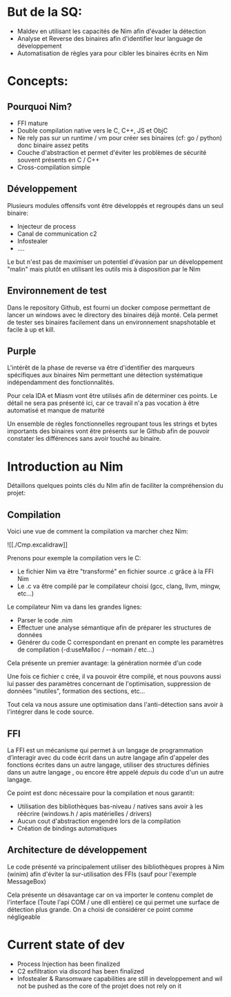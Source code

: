 
# But de la SQ:


- Maldev en utilisant les capacités de Nim afin d'évader la détection
- Analyse et Reverse des binaires afin d'identifier leur language de développement
- Automatisation de règles yara pour cibler les binaires écrits en Nim



# Concepts:


## Pourquoi Nim?


- FFI mature
- Double compilation native vers le C, C++, JS et ObjC
- Ne rely pas sur un runtime / vm pour créer ses binaires (cf: go / python) donc binaire assez petits
- Couche d'abstraction et permet d'éviter les problèmes de sécurité souvent présents en C / C++
- Cross-compilation simple


## Développement

Plusieurs modules offensifs vont être développés et regroupés dans un seul binaire:
- Injecteur de process
- Canal de communication c2
- Infostealer
- ....

Le but n'est pas de maximiser un potentiel d'évasion par un développement "malin" mais plutôt en utilisant les outils mis à disposition par le Nim


## Environnement de test

Dans le repository Github, est fourni un docker compose permettant de lancer un windows avec le directory des binaires déjà monté. Cela permet de tester ses binaires facilement dans un environnement snapshotable et facile à up et kill.


## Purple

L'intérêt de la phase de reverse va être d'identifier des marqueurs spécifiques aux binaires Nim permettant une détection systématique indépendamment des fonctionnalités.

Pour cela IDA et Miasm vont être utilisés afin de déterminer ces points. Le détail ne sera pas présenté ici, car ce travail n'a pas vocation à être automatisé et manque de maturité

Un ensemble de règles fonctionnelles regroupant tous les strings et bytes importants des binaires vont être présents sur le Github afin de pouvoir constater les différences sans avoir touché au binaire.


# Introduction au Nim


Détaillons quelques points clés du NIm afin de faciliter la compréhension du projet:

## Compilation

Voici une vue de comment la compilation va marcher chez Nim:

![[./Cmp.excalidraw]]

Prenons pour exemple la compilation vers le C:
- Le fichier Nim va être "transformé" en fichier source .c grâce à la FFI Nim
- Le .c va être compilé par le compilateur choisi (gcc, clang, llvm, mingw, etc...)

Le compilateur Nim va dans les grandes lignes:
- Parser le code .nim
- Effectuer une analyse sémantique afin de préparer les structures de données 
- Générer du code C correspondant en prenant en compte les paramètres de compilation (-d:useMalloc / --nomain / etc...)


Cela présente un premier avantage: la génération normée d'un code

Une fois ce fichier c crée, il va pouvoir être compilé, et nous pouvons aussi lui passer des paramètres concernant de l'optimisation, suppression de données "inutiles", formation des sections, etc...

Tout cela va nous assure une optimisation dans l'anti-détection sans avoir à l'intégrer dans le code source.


## FFI

La FFI est un mécanisme qui permet à un langage de programmation d’interagir avec du code écrit dans un autre langage afin d'appeler des fonctions écrites dans un autre langage, utiliser des structures définies dans un autre langage , ou encore être appelé _depuis_ du code d'un un autre langage.

Ce point est donc nécessaire pour la compilation et nous garantit:
- Utilisation des bibliothèques bas-niveau / natives sans avoir à les réécrire (windows.h / apis matérielles / drivers)
- Aucun cout d'abstraction engendré lors de la compilation
- Création de bindings automatiques 


## Architecture de développement

Le code présenté va principalement utiliser des bibliothèques propres à Nim (winim) afin d'éviter la sur-utilisation des FFIs (sauf pour l'exemple MessageBox) 

Cela présente un désavantage car on va importer le contenu complet de l'interface (Toute l'api COM / une dll entière) ce qui permet une surface de détection plus grande. On a choisi de considérer ce point comme négligeable



# Current state of dev


- Process Injection has been finalized
- C2 exfiltration via discord has been finalized
- Infostealer & Ransomware capabilities are still in developpement and wil not be pushed as the core of the projet does not rely on it










